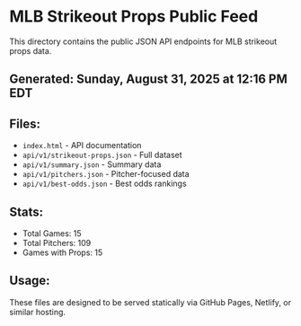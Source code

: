 # MLB Strikeout Props Public Feed

This directory contains the public JSON API endpoints for MLB strikeout props data.

## Generated: Sunday, August 31, 2025 at 12:16 PM EDT

## Files:
- `index.html` - API documentation
- `api/v1/strikeout-props.json` - Full dataset
- `api/v1/summary.json` - Summary data
- `api/v1/pitchers.json` - Pitcher-focused data  
- `api/v1/best-odds.json` - Best odds rankings

## Stats:
- Total Games: 15
- Total Pitchers: 109
- Games with Props: 15

## Usage:
These files are designed to be served statically via GitHub Pages, Netlify, or similar hosting.
